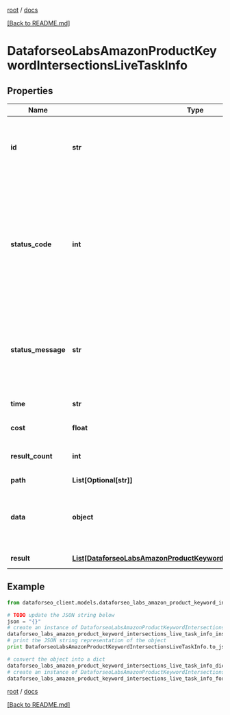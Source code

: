 [root](./../ "root") / [docs](./ "docs")

[[Back to README.md]](./../README.md "[Back to README.md]")

# DataforseoLabsAmazonProductKeywordIntersectionsLiveTaskInfo

## Properties

Name | Type | Description | Notes
------------ | ------------- | ------------- | -------------
**id** | **str** | task identifier unique task identifier in our system in the UUID format | [optional]
**status_code** | **int** | status code of the task generated by DataForSEO, can be within the following range: 10000-60000 you can find the full list of the response codes here | [optional]
**status_message** | **str** | informational message of the task you can find the full list of general informational messages here | [optional]
**time** | **str** | execution time, seconds | [optional]
**cost** | **float** | total tasks cost, USD | [optional]
**result_count** | **int** | number of elements in the result array | [optional]
**path** | **List[Optional[str]]** | URL path | [optional]
**data** | **object** | contains the same parameters that you specified in the POST request | [optional]
**result** | [**List[DataforseoLabsAmazonProductKeywordIntersectionsLiveResultInfo]**](DataforseoLabsAmazonProductKeywordIntersectionsLiveResultInfo.md) | array of results | [optional]

## Example

```python
from dataforseo_client.models.dataforseo_labs_amazon_product_keyword_intersections_live_task_info import DataforseoLabsAmazonProductKeywordIntersectionsLiveTaskInfo

# TODO update the JSON string below
json = "{}"
# create an instance of DataforseoLabsAmazonProductKeywordIntersectionsLiveTaskInfo from a JSON string
dataforseo_labs_amazon_product_keyword_intersections_live_task_info_instance = DataforseoLabsAmazonProductKeywordIntersectionsLiveTaskInfo.from_json(json)
# print the JSON string representation of the object
print DataforseoLabsAmazonProductKeywordIntersectionsLiveTaskInfo.to_json()

# convert the object into a dict
dataforseo_labs_amazon_product_keyword_intersections_live_task_info_dict = dataforseo_labs_amazon_product_keyword_intersections_live_task_info_instance.to_dict()
# create an instance of DataforseoLabsAmazonProductKeywordIntersectionsLiveTaskInfo from a dict
dataforseo_labs_amazon_product_keyword_intersections_live_task_info_form_dict = dataforseo_labs_amazon_product_keyword_intersections_live_task_info.from_dict(dataforseo_labs_amazon_product_keyword_intersections_live_task_info_dict)
```

  

[root](./../ "root") / [docs](./ "docs")

[[Back to README.md]](./../README.md "[Back to README.md]")